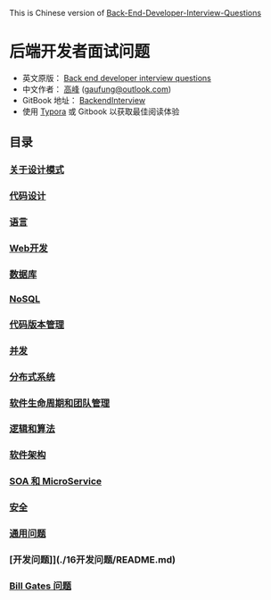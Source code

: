 This is Chinese version of [Back-End-Developer-Interview-Questions](https://github.com/arialdomartini/Back-End-Developer-Interview-Questions)

# 后端开发者面试问题

- 英文原版： [Back end developer interview questions](https://github.com/arialdomartini/Back-End-Developer-Interview-Questions)
- 中文作者： [高峰](https://gaufung.github.com) (gaufung@outlook.com)
- GitBook 地址： [BackendInterview](https://fungkao.gitbook.io/backendinterview/)
- 使用 [Typora](https://www.typora.io) 或 Gitbook 以获取最佳阅读体验

## 目录

### [关于设计模式](./01关于设计模式/README.md)
### [代码设计](./02代码设计/README.md)
### [语言](./03语言/README.md)
### [Web开发](./04WEb开发/README.md)
### [数据库](./05数据库/README.md)
### [NoSQL](./06NoSQL/README.md)
### [代码版本管理](./07代码版本管理/README.md)
### [并发](./08并发/README.md)
### [分布式系统](./09分布式系统/README.md)
### [软件生命周期和团队管理](./10软件生命周期和团队管理/README.md)
### [逻辑和算法](./11逻辑和和算法/README.md)
### [软件架构](./12软件架构/README.md)
### [SOA 和 MicroService](./13SOA和MicroService/README.md)
### [安全](./14安全/README.md)
### [通用问题](./15通用问题/README.md)
### [开发问题]](./16开发问题/README.md)
### [Bill Gates 问题](./17BillGates问题/README.md)